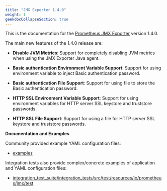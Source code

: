 ```yaml
---
title: "JMX Exporter 1.4.0"
weight: 1
geekdocCollapseSection: true
---
```


This is the documentation for the [Prometheus JMX Exporter](https://github.com/prometheus/jmx_exporter) version 1.4.0.

The main new features of the 1.4.0 release are:

* **Disable JVM Metrics**: Support for completely disabling JVM metrics when using the JMX Exporter Java agent.


* **Basic authentication Environment Variable Support**: Support for using environment variable to inject Basic authentication password.


* **Basic authentication File Support**: Support for using file to store the Basic authentication password.


* **HTTP SSL Environment Variable Support**: Support for using environment variables for HTTP server SSL keystore and truststore passwords.


* **HTTP SSL File Support**: Support for using a file for HTTP server SSL keystore and truststore passwords.

**Documentation and Examples**

Community provided example YAML configuration files:

- [examples](https://github.com/prometheus/jmx_exporter/tree/main/examples)

Integration tests also provide complex/concrete examples of application and YAML configuration files:

- [integration_test_suite/integration_tests/src/test/resources/io/prometheus/jmx/test](https://github.com/prometheus/jmx_exporter/tree/main/integration_test_suite/integration_tests/src/test/resources/io/prometheus/jmx/test)
